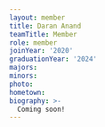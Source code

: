 ```yaml
---
layout: member
title: Daran Anand
teamTitle: Member
role: member
joinYear: '2020'
graduationYear: '2024'
majors: 
minors: 
photo: 
hometown: 
biography: >-
  Coming soon!
---
```

